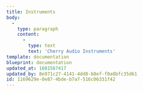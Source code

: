 ```yaml
---
title: Instruments
body:
  -
    type: paragraph
    content:
      -
        type: text
        text: 'Cherry Audio Instruments'
template: documentation
blueprint: documentation
updated_at: 1601567417
updated_by: 8e971c27-4141-4dd8-b8ef-f0a8bfc35d61
id: 1169629e-0e87-4bde-b7a7-516c06331f42
---
```

